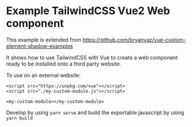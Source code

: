 # Example TailwindCSS Vue2 Web component

This example is extended from https://github.com/bryanvaz/vue-custom-element-shadow-examples

It shows how to use TailwindCSS with Vue to create a web component ready to be installed onto a third party website.

To use on an external website:

```
<script src="https://unpkg.com/vue"></script>
<script src="./my-custom-module.js"></script>

<my-custom-module></my-custom-module>
```

Develop by using `yarn serve` and build the exportable javascript by using `yarn build`
